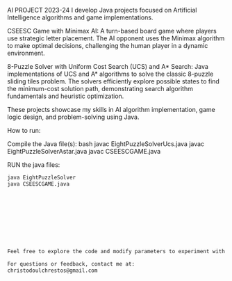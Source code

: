 AI PROJECT 2023-24
I develop Java projects focused on Artificial Intelligence algorithms and game implementations.

CSEESC Game with Minimax AI: A turn-based board game where players use strategic letter placement. The AI opponent uses the Minimax algorithm to make optimal decisions, challenging the human player in a dynamic environment.

8-Puzzle Solver with Uniform Cost Search (UCS) and A* Search: Java implementations of UCS and A* algorithms to solve the classic 8-puzzle sliding tiles problem. The solvers efficiently explore possible states to find the minimum-cost solution path, demonstrating search algorithm fundamentals and heuristic optimization.

These projects showcase my skills in AI algorithm implementation, game logic design, and problem-solving using Java.

How to run:

Compile the Java file(s):
  bash
  javac EightPuzzleSolverUcs.java
  javac EightPuzzleSolverAstar.java
  javac CSEESCGAME.java
  
RUN the java files:

  ```bash
  java EightPuzzleSolver
  java CSEESCGAME.java










Feel free to explore the code and modify parameters to experiment with AI algorithms and game strategies.

For questions or feedback, contact me at:
christodoulchrestos@gmail.com
